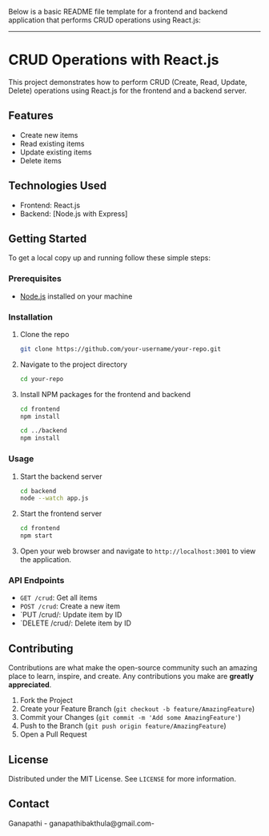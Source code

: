 Below is a basic README file template for a frontend and backend application that performs CRUD operations using React.js:

---

# CRUD Operations with React.js

This project demonstrates how to perform CRUD (Create, Read, Update, Delete) operations using React.js for the frontend and a backend server.

## Features

- Create new items
- Read existing items
- Update existing items
- Delete items

## Technologies Used

- Frontend: React.js
- Backend: [Node.js with Express]

## Getting Started

To get a local copy up and running follow these simple steps:

### Prerequisites

- [Node.js](https://nodejs.org/en/) installed on your machine

### Installation

1. Clone the repo
   ```sh
   git clone https://github.com/your-username/your-repo.git
   ```
2. Navigate to the project directory
   ```sh
   cd your-repo
   ```
3. Install NPM packages for the frontend and backend
   ```sh
   cd frontend
   npm install

   cd ../backend
   npm install
   ```

### Usage

1. Start the backend server
   ```sh
   cd backend
   node --watch app.js
   ```
2. Start the frontend server
   ```sh
   cd frontend
   npm start
   ```
3. Open your web browser and navigate to `http://localhost:3001` to view the application.

### API Endpoints

- `GET /crud`: Get all items
- `POST /crud`: Create a new item
- `PUT /crud/: Update item by ID
- `DELETE /crud/: Delete item by ID

## Contributing

Contributions are what make the open-source community such an amazing place to learn, inspire, and create. Any contributions you make are **greatly appreciated**.

1. Fork the Project
2. Create your Feature Branch (`git checkout -b feature/AmazingFeature`)
3. Commit your Changes (`git commit -m 'Add some AmazingFeature'`)
4. Push to the Branch (`git push origin feature/AmazingFeature`)
5. Open a Pull Request

## License

Distributed under the MIT License. See `LICENSE` for more information.

## Contact

Ganapathi - ganapathibakthula@gmail.com- 





